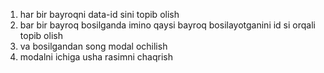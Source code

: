 1. har bir bayroqni data-id sini topib olish
2. bar bir bayroq bosilganda imino qaysi bayroq bosilayotganini id si orqali topib olish
3. va bosilgandan song modal ochilish
4. modalni ichiga usha rasimni chaqrish